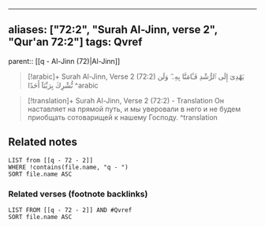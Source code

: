 
---
aliases: ["72:2", "Surah Al-Jinn, verse 2", "Qur'an 72:2"]
tags: Qvref
---

parent:: [[q - Al-Jinn (72)|Al-Jinn]]

> [!arabic]+ Surah Al-Jinn, Verse 2 (72:2)
> <span class="quran-arabic">يَهْدِىٓ إِلَى ٱلرُّشْدِ فَـَٔامَنَّا بِهِۦ ۖ وَلَن نُّشْرِكَ بِرَبِّنَآ أَحَدًا</span>
^arabic

> [!translation]+ Surah Al-Jinn, Verse 2 (72:2) - Translation
> Он наставляет на прямой путь, и мы уверовали в него и не будем приобщать сотоварищей к нашему Господу.
^translation



## Related notes
```dataview
LIST from [[q - 72 - 2]]
WHERE !contains(file.name, "q - ")
SORT file.name ASC
```

### Related verses (footnote backlinks)
```dataview
LIST FROM [[q - 72 - 2]] AND #Qvref
SORT file.name ASC
```

